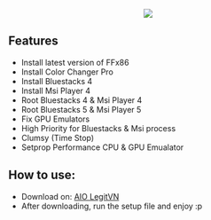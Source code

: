 <p align="center">
<img src="https://r2.e-z.host/2825fb47-f8a4-472c-9624-df2489f897c0/ekxxoz1u.png">
</img>
</p>

## Features

- Install latest version of FFx86
- Install Color Changer Pro
- Install Bluestacks 4
- Install Msi Player 4
- Root Bluestacks 4 & Msi Player 4
- Root Bluestacks 5 & Msi Player 5
- Fix GPU Emulators
- High Priority for Bluestacks & Msi process
- Clumsy (Time Stop)
- Setprop Performance CPU & GPU Emualator

## How to use:

- Download on: [AIO LegitVN](https://raw.githubusercontent.com/duyvanmaster/AIO-LegitVN/master/x64/Release/Setup.exe)
- After downloading, run the setup file and enjoy :p
